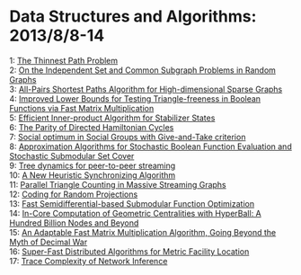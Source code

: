 # Data Structures and Algorithms: 2013/8/8-14  
1: [The Thinnest Path Problem](https://doi.org/10.48550/arXiv.1305.3688)  
2: [On the Independent Set and Common Subgraph Problems in Random Graphs](https://doi.org/10.48550/arXiv.1308.1556)  
3: [All-Pairs Shortest Paths Algorithm for High-dimensional Sparse Graphs](https://doi.org/10.48550/arXiv.1308.1568)  
4: [Improved Lower Bounds for Testing Triangle-freeness in Boolean Functions  via Fast Matrix Multiplication](https://doi.org/10.48550/arXiv.1308.1643)  
5: [Efficient Inner-product Algorithm for Stabilizer States](https://doi.org/10.48550/arXiv.1210.6646)  
6: [The Parity of Directed Hamiltonian Cycles](https://doi.org/10.48550/arXiv.1301.7250)  
7: [Social optimum in Social Groups with Give-and-Take criterion](https://doi.org/10.48550/arXiv.1308.1911)  
8: [Approximation Algorithms for Stochastic Boolean Function Evaluation and  Stochastic Submodular Set Cover](https://doi.org/10.48550/arXiv.1303.0726)  
9: [Tree dynamics for peer-to-peer streaming](https://doi.org/10.48550/arXiv.1308.1971)  
10: [A New Heuristic Synchronizing Algorithm](https://doi.org/10.48550/arXiv.1308.1978)  
11: [Parallel Triangle Counting in Massive Streaming Graphs](https://doi.org/10.48550/arXiv.1308.2166)  
12: [Coding for Random Projections](https://doi.org/10.48550/arXiv.1308.2218)  
13: [Fast Semidifferential-based Submodular Function Optimization](https://doi.org/10.48550/arXiv.1308.1006)  
14: [In-Core Computation of Geometric Centralities with HyperBall: A Hundred  Billion Nodes and Beyond](https://doi.org/10.48550/arXiv.1308.2144)  
15: [An Adaptable Fast Matrix Multiplication Algorithm, Going Beyond the Myth  of Decimal War](https://doi.org/10.48550/arXiv.1308.2400)  
16: [Super-Fast Distributed Algorithms for Metric Facility Location](https://doi.org/10.48550/arXiv.1308.2473)  
17: [Trace Complexity of Network Inference](https://doi.org/10.48550/arXiv.1308.2954)  